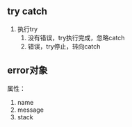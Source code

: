 ## try catch

1. 执行try
    1. 没有错误，try执行完成，忽略catch
    2. 错误，try停止，转向catch

## error对象

属性：

1. name
2. message
3. stack